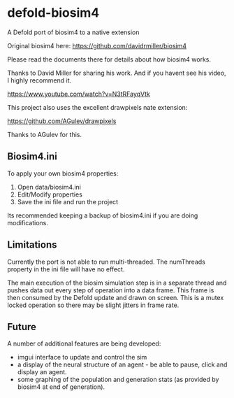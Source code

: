 # defold-biosim4
A Defold port of biosim4 to a native extension

Original biosim4 here: https://github.com/davidrmiller/biosim4

Please read the documents there for details about how biosim4 works.

Thanks to David Miller for sharing his work. And if you havent see his video, I highly recommend it.

https://www.youtube.com/watch?v=N3tRFayqVtk

This project also uses the excellent drawpixels nate extension: 

https://github.com/AGulev/drawpixels

Thanks to AGulev for this. 

## Biosim4.ini
To apply your own biosim4 properties:
1. Open data/biosim4.ini
2. Edit/Modify properties
3. Save the ini file and run the project

Its recommended keeping a backup of biosim4.ini if you are doing modifications.

## Limitations
Currently the port is not able to run multi-threaded. The numThreads property in the ini file will have no effect.

The main execution of the biosim simulation step is in a separate thread and pushes data out every step of operation into a data frame. This frame is then consumed by the Defold update and drawn on screen. This is a mutex locked operation so there may be slight jitters in frame rate.

## Future
A number of additional features are being developed:
- imgui interface to update and control the sim
- a display of the neural structure of an agent - be able to pause, click and display an agent.
- some graphing of the population and generation stats (as provided by biosim4 at end of generation).

